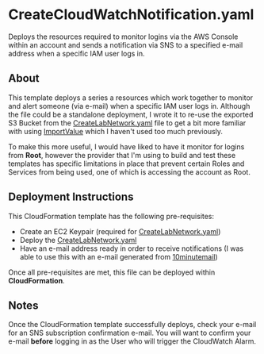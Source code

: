 # CreateCloudWatchNotification.yaml
Deploys the resources required to monitor logins via the AWS Console within an account and sends a notification via SNS to a specified e-mail address when a specific IAM user logs in.

## About
This template deploys a series a resources which work together to monitor and alert someone (via e-mail) when a specific IAM user logs in. Although the file could be a standalone deployment, I wrote it to re-use the exported S3 Bucket from the [CreateLabNetwork.yaml](../aws-create-lab-network/CreateLabNetwork.yaml) file to get a bit more familiar with using [ImportValue](https://docs.aws.amazon.com/AWSCloudFormation/latest/UserGuide/intrinsic-function-reference-importvalue.html) which I haven't used too much previously.

To make this more useful, I would have liked to have it monitor for logins from **Root**, however the provider that I'm using to build and test these templates has specific limitations in place that prevent certain Roles and Services from being used, one of which is accessing the account as Root.

## Deployment Instructions
This CloudFormation template has the following pre-requisites:
* Create an EC2 Keypair (required for [CreateLabNetwork.yaml](../aws-create-lab-network/CreateLabNetwork.yaml))
* Deploy the [CreateLabNetwork.yaml](../aws-create-lab-network/CreateLabNetwork.yaml)
* Have an e-mail address ready in order to receive notifications (I was able to use this with an e-mail generated from [10minutemail](https://10minutemail.com/))

Once all pre-requisites are met, this file can be deployed within **CloudFormation**.

## Notes
Once the CloudFormation template successfully deploys, check your e-mail for an SNS subscription confirmation e-mail. You will want to confirm your e-mail **before** logging in as the User who will trigger the CloudWatch Alarm.